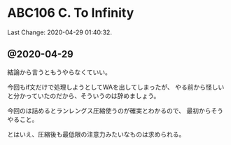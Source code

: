 # ABC106 C. To Infinity

Last Change: 2020-04-29 01:40:32.

## @2020-04-29

結論から言うともうやらなくていい。

今回もif文だけで処理しようとしてWAを出してしまったが、
やる前から怪しいと分かっていたのだから、そういうのは辞めましょう。

今回のは詰めるとランレングス圧縮使うのが確実とわかるので、
最初からそうやること。

とはいえ、圧縮後も最低限の注意力みたいなものは求められる。

